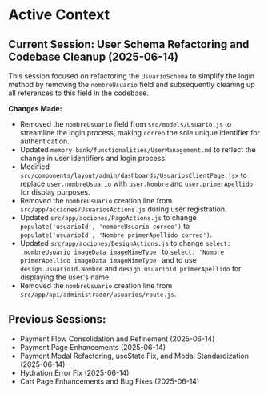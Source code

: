 # Active Context

## Current Session: User Schema Refactoring and Codebase Cleanup (2025-06-14)

This session focused on refactoring the `UsuarioSchema` to simplify the login method by removing the `nombreUsuario` field and subsequently cleaning up all references to this field in the codebase.

**Changes Made:**
- Removed the `nombreUsuario` field from `src/models/Usuario.js` to streamline the login process, making `correo` the sole unique identifier for authentication.
- Updated `memory-bank/functionalities/UserManagement.md` to reflect the change in user identifiers and login process.
- Modified `src/components/layout/admin/dashboards/UsuariosClientPage.jsx` to replace `user.nombreUsuario` with `user.Nombre` and `user.primerApellido` for display purposes.
- Removed the `nombreUsuario` creation line from `src/app/acciones/UsuariosActions.js` during user registration.
- Updated `src/app/acciones/PagoActions.js` to change `populate('usuarioId', 'nombreUsuario correo')` to `populate('usuarioId', 'Nombre primerApellido correo')`.
- Updated `src/app/acciones/DesignActions.js` to change `select: 'nombreUsuario imageData imageMimeType'` to `select: 'Nombre primerApellido imageData imageMimeType'` and to use `design.usuarioId.Nombre` and `design.usuarioId.primerApellido` for displaying the user's name.
- Removed the `nombreUsuario` creation line from `src/app/api/administrador/usuarios/route.js`.

## Previous Sessions:
- Payment Flow Consolidation and Refinement (2025-06-14)
- Payment Page Enhancements (2025-06-14)
- Payment Modal Refactoring, useState Fix, and Modal Standardization (2025-06-14)
- Hydration Error Fix (2025-06-14)
- Cart Page Enhancements and Bug Fixes (2025-06-14)
